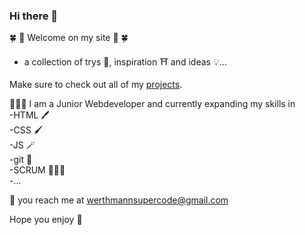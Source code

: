 ### Hi there 👋

🍀 🌸 Welcome on my site 🌸 🍀

- a collection of trys 📝, inspiration ⛩ and ideas 💡...

Make sure to check out all of my <a href="https://github.com/stars/werthmannsupercode/lists/projects">projects</a>. 


👩🏻‍💻 I am a Junior Webdeveloper and currently expanding my skills in<br>
-HTML 🖊<br>
-CSS 🖌<br>
-JS 🪄<br>
-git 🔮<br>
-SCRUM 🧘🏻‍♀️<br>
-...

💌 you reach me at 
werthmannsupercode@gmail.com

Hope you enjoy 💜
